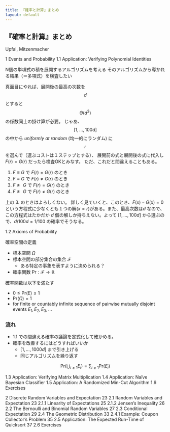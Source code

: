 ```yaml
---
title: 『確率と計算』まとめ 
layout: default
---
```


## 『確率と計算』まとめ

Upfal, Mitzenmacher

1 Events and Probability
1.1 Application: Verifying Polynomial Identities

N個の単項式の積を展開するアルゴリズムを考える
そのアルゴリズムから導かれる結果（＝多項式）を検査したい

真面目にやれば、展開後の最高の次数を $$d$$ とすると $$\Theta(d^2)$$ の係数同士の掛け算が必要。
じゃあ、$$[1,...,100d]$$ の中から _uniformly at random_ (均一的にランダム) に $$r$$ を選んで（選ぶコストは１ステップとする）、
展開前の式と展開後の式に代入し $F(r)=G(r)$ だったら検査OKとみなす。
ただ、これだと間違えることもある。

1. $F \equiv G$ で $F(r)=G(r)$ のとき
2. $F \equiv G$ で $F(r)\not=G(r)$ のとき
3. $F \not\equiv G$ で $F(r)=G(r)$ のとき
4. $F \not\equiv G$ で $F(r)\not=G(r)$ のとき

上の 3. のときはよろしくない。
詳しく見ていくと、このとき、$F(x)-G(x)=0$ という方程式に少なくとも１つの解($x=r$)がある。また、最高次数は$d$ なので、この方程式はたかだか $d$ 個の解しか持ちえない。よって $[1,...,100d]$ から選ぶので、$d/100d=1/100$ の確率でそうなる。

1.2 Axioms of Probability

確率空間の定義

* 標本空間 $\Omega$
* 標本空間の部分集合の集合 $\mathcal{F}$
	* ある特定の事象を表すように決められる？
* 確率関数 $\text{Pr}: \mathcal{F} \rightarrow \mathbb{R}$

確率関数は以下を満たす

* $0 \le \text{Pr}(E) \le 1$ 
* $\text{Pr}(\Omega) =  1$
* for finite or countably infinite sequence of pairwise mutually disjoint events $E_1, E_2, E_3, ...$

### 流れ

* 1.1 での間違える確率の議論を定式化して確かめる。
* 確率を改善するにはどうすればいいか
	* $[1,...,1000d]$ まで引き上げる
	* 同じアルゴリズムを繰り返す


$$\text{Pr}(\bigcup_{i\ge1}{E_i})=\sum_{i\ge1}\text{Pr}(E_i)$$

1.3 Application: Verifying Matrix Multiplication
1.4 Application: Naïve Bayesian Classifier
1.5 Application: A Randomized Min-Cut Algorithm
1.6 Exercises

2 Discrete Random Variables and Expectation 23
2.1 Random Variables and Expectation 23
2.1.1 Linearity of Expectations 25
2.1.2 Jensen’s Inequality 26
2.2 The Bernoulli and Binomial Random Variables 27
2.3 Conditional Expectation 29
2.4 The Geometric Distribution 33
2.4.1 Example: Coupon Collector’s Problem 35
2.5 Application: The Expected Run-Time of Quicksort 37
2.6 Exercises

<!--stackedit_data:
eyJoaXN0b3J5IjpbMTMxNjc2MTk1NCwxMTQ0MTIzNDI4LDgxMj
Y5NDM0MSwtMzIyOTg1MzcsODEyNjk0MzQxLC0xNjkzNDAxNTcw
LC0xNjkzNDAxNTcwLC05ODE1NDE3NjBdfQ==
-->